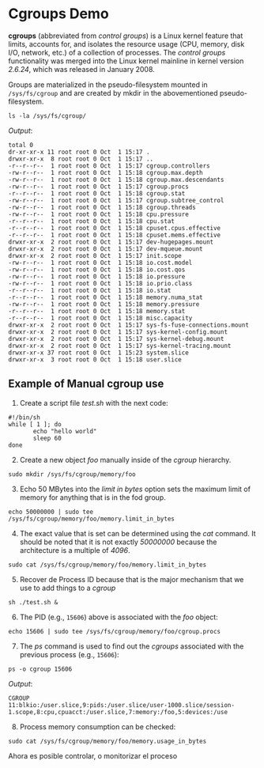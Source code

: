 # Cgroups Demo

**cgroups** (abbreviated from *control groups*) is a Linux kernel feature that limits, accounts for, and isolates the resource usage (CPU, memory, disk I/O, network, etc.) of a collection of processes. The *control groups* functionality was merged into the Linux kernel mainline in kernel version *2.6.24*, which was released in January 2008.

Groups are materialized in the pseudo-filesystem mounted in `/sys/fs/cgroup` and are created by mkdir in the abovementioned pseudo-filesystem.

```console
ls -la /sys/fs/cgroup/
```

*Output*:

```console
total 0
dr-xr-xr-x 11 root root 0 Oct  1 15:17 .
drwxr-xr-x  8 root root 0 Oct  1 15:17 ..
-r--r--r--  1 root root 0 Oct  1 15:17 cgroup.controllers
-rw-r--r--  1 root root 0 Oct  1 15:18 cgroup.max.depth
-rw-r--r--  1 root root 0 Oct  1 15:18 cgroup.max.descendants
-rw-r--r--  1 root root 0 Oct  1 15:17 cgroup.procs
-r--r--r--  1 root root 0 Oct  1 15:18 cgroup.stat
-rw-r--r--  1 root root 0 Oct  1 15:17 cgroup.subtree_control
-rw-r--r--  1 root root 0 Oct  1 15:18 cgroup.threads
-rw-r--r--  1 root root 0 Oct  1 15:18 cpu.pressure
-r--r--r--  1 root root 0 Oct  1 15:18 cpu.stat
-r--r--r--  1 root root 0 Oct  1 15:18 cpuset.cpus.effective
-r--r--r--  1 root root 0 Oct  1 15:18 cpuset.mems.effective
drwxr-xr-x  2 root root 0 Oct  1 15:17 dev-hugepages.mount
drwxr-xr-x  2 root root 0 Oct  1 15:17 dev-mqueue.mount
drwxr-xr-x  2 root root 0 Oct  1 15:17 init.scope
-rw-r--r--  1 root root 0 Oct  1 15:18 io.cost.model
-rw-r--r--  1 root root 0 Oct  1 15:18 io.cost.qos
-rw-r--r--  1 root root 0 Oct  1 15:18 io.pressure
-rw-r--r--  1 root root 0 Oct  1 15:18 io.prio.class
-r--r--r--  1 root root 0 Oct  1 15:18 io.stat
-r--r--r--  1 root root 0 Oct  1 15:18 memory.numa_stat
-rw-r--r--  1 root root 0 Oct  1 15:18 memory.pressure
-r--r--r--  1 root root 0 Oct  1 15:18 memory.stat
-r--r--r--  1 root root 0 Oct  1 15:18 misc.capacity
drwxr-xr-x  2 root root 0 Oct  1 15:17 sys-fs-fuse-connections.mount
drwxr-xr-x  2 root root 0 Oct  1 15:17 sys-kernel-config.mount
drwxr-xr-x  2 root root 0 Oct  1 15:17 sys-kernel-debug.mount
drwxr-xr-x  2 root root 0 Oct  1 15:17 sys-kernel-tracing.mount
drwxr-xr-x 37 root root 0 Oct  1 15:23 system.slice
drwxr-xr-x  3 root root 0 Oct  1 15:18 user.slice
```

## Example of Manual cgroup use

1. Create a script file *test.sh* with the next code:

```console
#!/bin/sh
while [ 1 ]; do
       echo "hello world"
       sleep 60
done
```

2. Create a new object *foo* manually inside of the *cgroup* hierarchy.

```console
sudo mkdir /sys/fs/cgroup/memory/foo
```

3. Echo 50 MBytes into the *limit in bytes* option sets the maximum limit of memory for anything that is in the fod group.

```console
echo 50000000 | sudo tee /sys/fs/cgroup/memory/foo/memory.limit_in_bytes 
```

4. The exact value that is set can be determined using the *cat* command. It should be noted that it is not exactly *50000000* because the architecture is a multiple of *4096*.

```console
sudo cat /sys/fs/cgroup/memory/foo/memory.limit_in_bytes 
```

5. Recover de Process ID because that is the major mechanism that we use to add things to a *cgroup*

```console
sh ./test.sh &
```

6. The PID (e.g., `15606`) above is associated with the *foo* object:

```console
echo 15606 | sudo tee /sys/fs/cgroup/memory/foo/cgroup.procs 
```

7. The *ps* command is used to find out the *cgroups* associated with the previous process (e.g., `15606`):

```console
ps -o cgroup 15606
```

*Output*:

```console
CGROUP
11:blkio:/user.slice,9:pids:/user.slice/user-1000.slice/session-1.scope,8:cpu,cpuacct:/user.slice,7:memory:/foo,5:devices:/use
```

8. Process memory consumption can be checked:

```console
sudo cat /sys/fs/cgroup/memory/foo/memory.usage_in_bytes
```

Ahora es posible controlar, o monitorizar el proceso